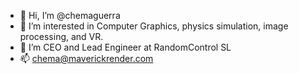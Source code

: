 - 👋 Hi, I’m @chemaguerra
- 👀 I’m interested in Computer Graphics, physics simulation, image processing, and VR.
- 🌱 I’m CEO and Lead Engineer at RandomControl SL
- 📫 chema@maverickrender.com
